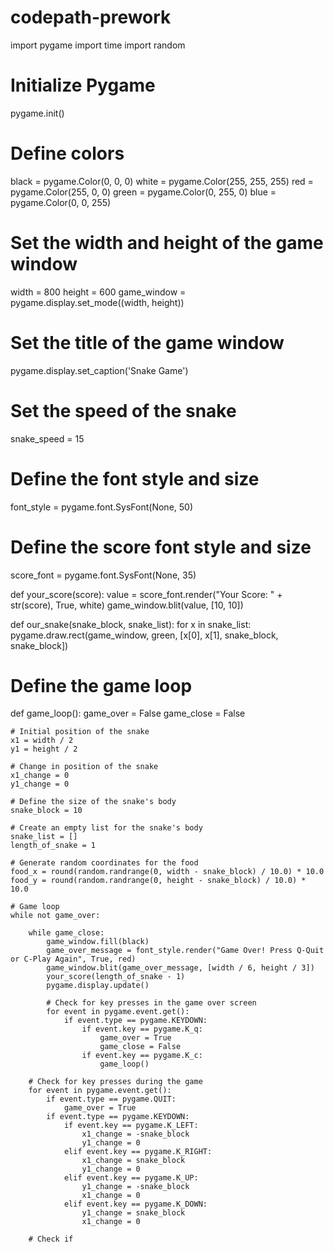 # codepath-prework
import pygame
import time
import random

# Initialize Pygame
pygame.init()

# Define colors
black = pygame.Color(0, 0, 0)
white = pygame.Color(255, 255, 255)
red = pygame.Color(255, 0, 0)
green = pygame.Color(0, 255, 0)
blue = pygame.Color(0, 0, 255)

# Set the width and height of the game window
width = 800
height = 600
game_window = pygame.display.set_mode((width, height))

# Set the title of the game window
pygame.display.set_caption('Snake Game')

# Set the speed of the snake
snake_speed = 15

# Define the font style and size
font_style = pygame.font.SysFont(None, 50)

# Define the score font style and size
score_font = pygame.font.SysFont(None, 35)


def your_score(score):
    value = score_font.render("Your Score: " + str(score), True, white)
    game_window.blit(value, [10, 10])


def our_snake(snake_block, snake_list):
    for x in snake_list:
        pygame.draw.rect(game_window, green, [x[0], x[1], snake_block, snake_block])


# Define the game loop
def game_loop():
    game_over = False
    game_close = False

    # Initial position of the snake
    x1 = width / 2
    y1 = height / 2

    # Change in position of the snake
    x1_change = 0
    y1_change = 0

    # Define the size of the snake's body
    snake_block = 10

    # Create an empty list for the snake's body
    snake_list = []
    length_of_snake = 1

    # Generate random coordinates for the food
    food_x = round(random.randrange(0, width - snake_block) / 10.0) * 10.0
    food_y = round(random.randrange(0, height - snake_block) / 10.0) * 10.0

    # Game loop
    while not game_over:

        while game_close:
            game_window.fill(black)
            game_over_message = font_style.render("Game Over! Press Q-Quit or C-Play Again", True, red)
            game_window.blit(game_over_message, [width / 6, height / 3])
            your_score(length_of_snake - 1)
            pygame.display.update()

            # Check for key presses in the game over screen
            for event in pygame.event.get():
                if event.type == pygame.KEYDOWN:
                    if event.key == pygame.K_q:
                        game_over = True
                        game_close = False
                    if event.key == pygame.K_c:
                        game_loop()

        # Check for key presses during the game
        for event in pygame.event.get():
            if event.type == pygame.QUIT:
                game_over = True
            if event.type == pygame.KEYDOWN:
                if event.key == pygame.K_LEFT:
                    x1_change = -snake_block
                    y1_change = 0
                elif event.key == pygame.K_RIGHT:
                    x1_change = snake_block
                    y1_change = 0
                elif event.key == pygame.K_UP:
                    y1_change = -snake_block
                    x1_change = 0
                elif event.key == pygame.K_DOWN:
                    y1_change = snake_block
                    x1_change = 0

        # Check if
